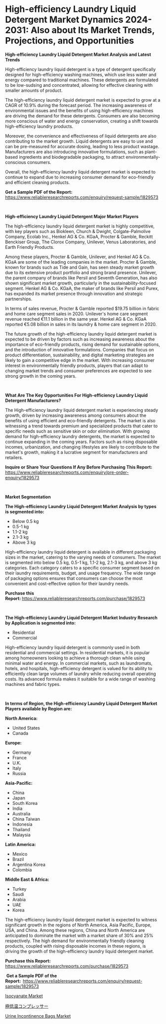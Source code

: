 <p><h1>High-efficiency Laundry Liquid Detergent Market Dynamics 2024-2031: Also about Its Market Trends, Projections, and Opportunities</h1></p><p><strong>High-efficiency Laundry Liquid Detergent Market Analysis and Latest Trends</strong></p>
<p><p>High-efficiency laundry liquid detergent is a type of detergent specifically designed for high-efficiency washing machines, which use less water and energy compared to traditional machines. These detergents are formulated to be low-sudsing and concentrated, allowing for effective cleaning with smaller amounts of product.</p><p>The high-efficiency laundry liquid detergent market is expected to grow at a CAGR of 10.9% during the forecast period. The increasing awareness of environmental issues and the benefits of using high-efficiency machines are driving the demand for these detergents. Consumers are also becoming more conscious of water and energy conservation, creating a shift towards high-efficiency laundry products.</p><p>Moreover, the convenience and effectiveness of liquid detergents are also contributing to the market growth. Liquid detergents are easy to use and can be pre-measured for accurate dosing, leading to less product wastage. Manufacturers are also introducing innovative formulations, such as plant-based ingredients and biodegradable packaging, to attract environmentally-conscious consumers.</p><p>Overall, the high-efficiency laundry liquid detergent market is expected to continue to expand due to increasing consumer demand for eco-friendly and efficient cleaning products.</p></p>
<p><strong>Get a Sample PDF of the Report:&nbsp;</strong> <a href="https://www.reliableresearchreports.com/enquiry/request-sample/1829573">https://www.reliableresearchreports.com/enquiry/request-sample/1829573</a></p>
<p>&nbsp;</p>
<p><strong>High-efficiency Laundry Liquid Detergent Major Market Players</strong></p>
<p><p>The high-efficiency laundry liquid detergent market is highly competitive, with key players such as Biokleen, Church & Dwight, Colgate-Palmolive Company, Ecolab Inc., Henkel AG & Co. KGaA, Procter & Gamble, Reckitt Benckiser Group, The Clorox Company, Unilever, Venus Laboratories, and Earth Friendly Products. </p><p>Among these players, Procter & Gamble, Unilever, and Henkel AG & Co. KGaA are some of the leading companies in the market. Procter & Gamble, known for brands such as Tide and Gain, has seen steady market growth due to its extensive product portfolio and strong brand presence. Unilever, the parent company of brands like Persil and Seventh Generation, has also shown significant market growth, particularly in the sustainability-focused segment. Henkel AG & Co. KGaA, the maker of brands like Persil and Purex, has expanded its market presence through innovation and strategic partnerships.</p><p>In terms of sales revenue, Procter & Gamble reported $19.75 billion in fabric and home care segment sales in 2020. Unilever's home care segment revenue reached €11.1 billion in the same year. Henkel AG & Co. KGaA reported €5.08 billion in sales in its laundry & home care segment in 2020.</p><p>The future growth of the high-efficiency laundry liquid detergent market is expected to be driven by factors such as increasing awareness about the importance of eco-friendly products, rising demand for sustainable options, and the introduction of innovative formulations. Companies that focus on product differentiation, sustainability, and digital marketing strategies are likely to gain a competitive edge in the market. With increasing consumer interest in environmentally friendly products, players that can adapt to changing market trends and consumer preferences are expected to see strong growth in the coming years.</p></p>
<p>&nbsp;</p>
<p><strong>What Are The Key Opportunities For High-efficiency Laundry Liquid Detergent Manufacturers?</strong></p>
<p><p>The High-efficiency laundry liquid detergent market is experiencing steady growth, driven by increasing awareness among consumers about the benefits of using efficient and eco-friendly detergents. The market is also witnessing a trend towards premium and specialized products that cater to specific needs such as sensitive skin or odor elimination. With growing demand for high-efficiency laundry detergents, the market is expected to continue expanding in the coming years. Factors such as rising disposable incomes, urbanization, and changing lifestyles are likely to contribute to the market's growth, making it a lucrative segment for manufacturers and retailers.</p></p>
<p><strong>Inquire or Share Your Questions If Any Before Purchasing This Report:</strong> <a href="https://www.reliableresearchreports.com/enquiry/pre-order-enquiry/1829573">https://www.reliableresearchreports.com/enquiry/pre-order-enquiry/1829573</a></p>
<p>&nbsp;</p>
<p><strong>Market Segmentation</strong></p>
<p><strong>The High-efficiency Laundry Liquid Detergent Market Analysis by types is segmented into:</strong></p>
<p><ul><li>Below 0.5 kg</li><li>0.5-1 kg</li><li>1.1-2 kg</li><li>2.1-3 kg</li><li>Above 3 kg</li></ul></p>
<p><p>High-efficiency laundry liquid detergent is available in different packaging sizes in the market, catering to the varying needs of consumers. The market is segmented into below 0.5 kg, 0.5-1 kg, 1.1-2 kg, 2.1-3 kg, and above 3 kg categories. Each category caters to a specific consumer segment based on their laundry requirements, budget, and usage frequency. The wide range of packaging options ensures that consumers can choose the most convenient and cost-effective option for their laundry needs.</p></p>
<p><strong>Purchase this Report:&nbsp;</strong><a href="https://www.reliableresearchreports.com/purchase/1829573">https://www.reliableresearchreports.com/purchase/1829573</a></p>
<p>&nbsp;</p>
<p><strong>The High-efficiency Laundry Liquid Detergent Market Industry Research by Application is segmented into:</strong></p>
<p><ul><li>Residential</li><li>Commercial</li></ul></p>
<p><p>High-efficiency laundry liquid detergent is commonly used in both residential and commercial settings. In residential markets, it is popular among homeowners looking to achieve a thorough clean while using minimal water and energy. In commercial markets, such as laundromats, hotels, and hospitals, high-efficiency detergent is valued for its ability to efficiently clean large volumes of laundry while reducing overall operating costs. Its advanced formula makes it suitable for a wide range of washing machines and fabric types.</p></p>
<p>&nbsp;</p>
<p><strong>In terms of Region, the High-efficiency Laundry Liquid Detergent Market Players available by Region are:</strong></p>
<p>
    <p> <strong> North America: </strong>
        <ul>
            <li>United States</li>
            <li>Canada</li>
        </ul>
        </p> 
    <p> <strong> Europe: </strong>
        <ul>
            <li>Germany</li>
            <li>France</li>
            <li>U.K.</li>
            <li>Italy</li>
            <li>Russia</li>
        </ul>
        </p> 
    <p> <strong> Asia-Pacific: </strong>
        <ul>
            <li>China</li>
            <li>Japan</li>
            <li>South Korea</li>
            <li>India</li>
            <li>Australia</li>
            <li>China Taiwan</li>
            <li>Indonesia</li>
            <li>Thailand</li>
            <li>Malaysia</li>
        </ul>
        </p> 
    <p> <strong> Latin America: </strong>
        <ul>
            <li>Mexico</li>
            <li>Brazil</li>
            <li>Argentina Korea</li>
            <li>Colombia</li>
        </ul>
        </p> 
    <p> <strong> Middle East & Africa: </strong>
        <ul>
            <li>Turkey</li>
            <li>Saudi</li>
            <li>Arabia</li>
            <li>UAE</li>
            <li>Korea</li>
        </ul>
    </p>
    </p>
<p><p>The high-efficiency laundry liquid detergent market is expected to witness significant growth in the regions of North America, Asia Pacific, Europe, USA, and China. Among these regions, China and North America are anticipated to dominate the market with a market share of 30% and 25% respectively. The high demand for environmentally friendly cleaning products, coupled with rising disposable incomes in these regions, is driving the growth of the high-efficiency laundry liquid detergent market.</p></p>
<p><strong>Purchase this Report: </strong><a href="https://www.reliableresearchreports.com/purchase/1829573">https://www.reliableresearchreports.com/purchase/1829573</a></p>
<p>&nbsp;<strong>Get a Sample PDF of the Report:&nbsp;&nbsp;</strong><a href="https://www.reliableresearchreports.com/enquiry/request-sample/1829573">https://www.reliableresearchreports.com/enquiry/request-sample/1829573</a></p>
<p><strong></strong></p>
<p><p><a href="https://mire-aunt-385.notion.site/Isocyanate-Market-Size-Evaluating-its-Market-Trends-Growth-and-Projections-2024-2031-497de3586774471ba5c6f6ac91485ec7">Isocyanate Market</a></p><p><a href="https://github.com/ksxzwxabcuynh011/Market-Research-Report-List-1/blob/main/23037077532.md">極低温コンプレッサー</a></p><p><a href="https://github.com/BryceTownsendr/Market-Research-Report-List-4/blob/main/urine-incontinence-bags-market.md">Urine Incontinence Bags Market</a></p></p>